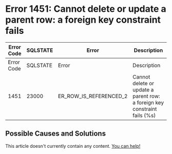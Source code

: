 
# Error 1451: Cannot delete or update a parent row: a foreign key constraint fails


| Error Code | SQLSTATE | Error | Description |
| --- | --- | --- | --- |
| Error Code | SQLSTATE | Error | Description |
| 1451 | 23000 | ER_ROW_IS_REFERENCED_2 | Cannot delete or update a parent row: a foreign key constraint fails (%s) |




## Possible Causes and Solutions


This article doesn't currently contain any content. [You can help!](/kb/en/writing-and-editing-knowledge-base-articles/)

